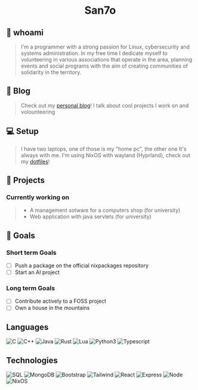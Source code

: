 <h1 align="center">San7o</h1>

## 👋 whoami
> I'm a programmer with a strong passion for Linux, cybersecurity and systems
> administration. In my free time I dedicate myself to volunteering in various
> associations that operate in the area, planning events and
> social programs with the aim of creating communities of solidarity in
> the territory.

## 📖 Blog
> Check out my [personal blog](https://unavitaunviaggio.netlify.app/)! I talk about cool projects I work on and volounteering

## 💻 Setup
> I have two laptops, one of those is my "home pc", the other one It's always with me.
> I'm using NixOS with wayland (Hyprland), check out my [dotfiles](https://github.com/San7o/nixos-dotfiles)!

## 🌱 Projects

### Currently working on
> - A management sotware for a computers shop (for university)
> -  Web application with java servlets (for university)

## 🌟 Goals

### Short term Goals
- [ ] Push a package on the official nixpackages repository
- [ ] Start an AI project

### Long term Goals
- [ ] Contribute actively to a FOSS project
- [ ] Own a house in the mountains

## Languages
<div>
  <img src="https://img.shields.io/badge/C-00599C?style=for-the-badge&logo=c&logoColor=white" alt="C">
  <img src="https://img.shields.io/badge/C%2B%2B-00599C?style=for-the-badge&logo=c%2B%2B&logoColor=white" alt="C++">
  <img src="https://img.shields.io/badge/Java-ED8B00?style=for-the-badge&logo=openjdk&logoColor=white" alt="Java">
  <img src="https://img.shields.io/badge/Rust-000000?style=for-the-badge&logo=rust&logoColor=white" alt="Rust">
  <img src="https://img.shields.io/badge/Lua-2C2D72?style=for-the-badge&logo=lua&logoColor=white" alt="Lua">
  <img src="https://img.shields.io/badge/Python-14354C?style=for-the-badge&logo=python&logoColor=white" alt="Python3">
  <img src="https://img.shields.io/badge/TypeScript-007ACC?style=for-the-badge&logo=typescript&logoColor=white" alt="Typescript">
</div>

## Technologies

<div>
  <img src="https://img.shields.io/badge/MySQL-00000F?style=for-the-badge&logo=mysql&logoColor=white" alt="SQL">
  <img src="https://img.shields.io/badge/MongoDB-4EA94B?style=for-the-badge&logo=mongodb&logoColor=white" alt="MongoDB">
  <img src="https://img.shields.io/badge/Bootstrap-563D7C?style=for-the-badge&logo=bootstrap&logoColor=white" alt="Bootstrap">
  <img src="https://img.shields.io/badge/Tailwind_CSS-38B2AC?style=for-the-badge&logo=tailwind-css&logoColor=white" alt="Tailwind">
  <img src="https://img.shields.io/badge/React-20232A?style=for-the-badge&logo=react&logoColor=61DAFB" alt="React">
  <img src="https://img.shields.io/badge/Express.js-404D59?style=for-the-badge" alt="Express">
  <img src="https://img.shields.io/badge/Node.js-43853D?style=for-the-badge&logo=node.js&logoColor=white" alt="Node">
  <img src="https://img.shields.io/badge/NixOS-5277C3?style=for-the-badge&logo=nixos&logoColor=white" alt="NixOS">
</div>

